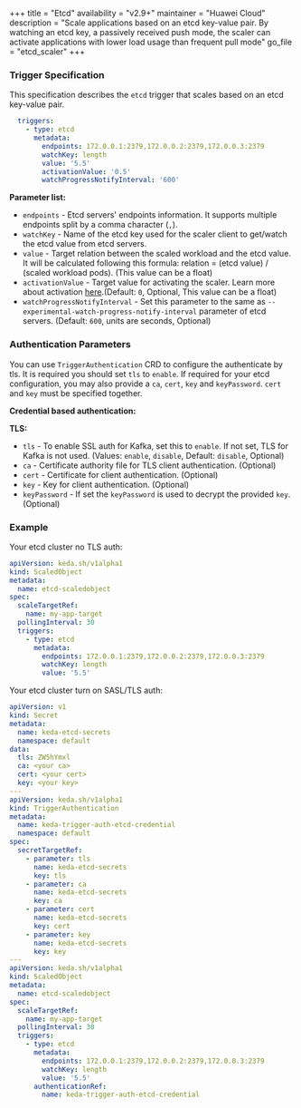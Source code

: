 +++
title = "Etcd"
availability = "v2.9+"
maintainer = "Huawei Cloud"
description = "Scale applications based on an etcd key-value pair. By watching an etcd key, a passively received push mode, the scaler can activate applications with lower load usage than frequent pull mode"
go_file = "etcd_scaler"
+++

### Trigger Specification

This specification describes the `etcd` trigger that scales based on an etcd key-value pair.

```yaml
  triggers:
    - type: etcd
      metadata:
        endpoints: 172.0.0.1:2379,172.0.0.2:2379,172.0.0.3:2379
        watchKey: length
        value: '5.5'
        activationValue: '0.5'
        watchProgressNotifyInterval: '600'
```

**Parameter list:**

- `endpoints` - Etcd servers' endpoints information. It supports multiple endpoints split by a comma character (`,`).
- `watchKey` - Name of the etcd key used for the scaler client to get/watch the etcd value from etcd servers.
- `value` - Target relation between the scaled workload and the etcd value. It will be calculated following this formula: relation = (etcd value) / (scaled workload pods). (This value can be a float)
- `activationValue` - Target value for activating the scaler. Learn more about activation [here](./../concepts/scaling-deployments.md#activating-and-scaling-thresholds).(Default: `0`, Optional, This value can be a float)
- `watchProgressNotifyInterval` - Set this parameter to the same as `--experimental-watch-progress-notify-interval` parameter of etcd servers. (Default: `600`, units are seconds, Optional)

### Authentication Parameters

You can use `TriggerAuthentication` CRD to configure the authenticate by tls. It is required you should set `tls` to `enable`. If required for your etcd configuration, you may also provide a `ca`, `cert`, `key` and `keyPassword`. `cert` and `key` must be specified together.

**Credential based authentication:**

**TLS:**

- `tls` - To enable SSL auth for Kafka, set this to `enable`. If not set, TLS for Kafka is not used. (Values: `enable`, `disable`, Default: `disable`, Optional)
- `ca` - Certificate authority file for TLS client authentication. (Optional)
- `cert` - Certificate for client authentication. (Optional)
- `key` - Key for client authentication. (Optional)
- `keyPassword` - If set the `keyPassword` is used to decrypt the provided `key`. (Optional)

### Example

Your etcd cluster no TLS auth:

```yaml
apiVersion: keda.sh/v1alpha1
kind: ScaledObject
metadata:
  name: etcd-scaledobject
spec:
  scaleTargetRef:
    name: my-app-target
  pollingInterval: 30
  triggers:
    - type: etcd
      metadata:
        endpoints: 172.0.0.1:2379,172.0.0.2:2379,172.0.0.3:2379
        watchKey: length
        value: '5.5'
```

Your etcd cluster turn on SASL/TLS auth:

```yaml
apiVersion: v1
kind: Secret
metadata:
  name: keda-etcd-secrets
  namespace: default
data:
  tls: ZW5hYmxl
  ca: <your ca>
  cert: <your cert>
  key: <your key>
---
apiVersion: keda.sh/v1alpha1
kind: TriggerAuthentication
metadata:
  name: keda-trigger-auth-etcd-credential
  namespace: default
spec:
  secretTargetRef:
    - parameter: tls
      name: keda-etcd-secrets
      key: tls
    - parameter: ca
      name: keda-etcd-secrets
      key: ca
    - parameter: cert
      name: keda-etcd-secrets
      key: cert
    - parameter: key
      name: keda-etcd-secrets
      key: key
---
apiVersion: keda.sh/v1alpha1
kind: ScaledObject
metadata:
  name: etcd-scaledobject
spec:
  scaleTargetRef:
    name: my-app-target
  pollingInterval: 30
  triggers:
    - type: etcd
      metadata:
        endpoints: 172.0.0.1:2379,172.0.0.2:2379,172.0.0.3:2379
        watchKey: length
        value: '5.5'
      authenticationRef:
        name: keda-trigger-auth-etcd-credential
```
